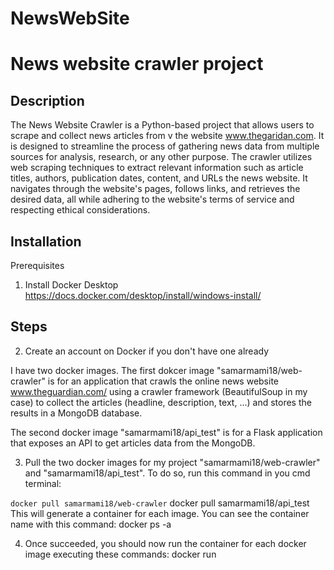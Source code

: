 # NewsWebSite
# News website crawler project
## Description
The News Website Crawler is a Python-based project that allows users to scrape and collect news articles from v the website www.thegaridan.com. 
It is designed to streamline the process of gathering news data from multiple sources for analysis, research, or any other purpose.
The crawler utilizes web scraping techniques to extract relevant information such as article titles, authors, publication dates, content, and URLs the news website. It navigates through the website's pages, follows links, and retrieves the desired data, all while adhering to the website's terms of service and respecting ethical considerations.

## Installation
Prerequisites
1. Install Docker Desktop 
https://docs.docker.com/desktop/install/windows-install/

## Steps
2. Create an account on Docker if you don't have one already

I have two docker images. 
The first dokcer image "samarmami18/web-crawler" is for an application that crawls the online news website www.theguardian.com/ using a crawler framework (BeautifulSoup in my case) to collect the articles (headline, description, text, ...) and stores the results in a MongoDB database.

The second docker image "samarmami18/api_test" is for a Flask application that exposes an API to get articles data from the MongoDB.

3. Pull the two docker images for my project "samarmami18/web-crawler" and "samarmami18/api_test".
To do so, run this command in you cmd terminal:

`docker pull samarmami18/web-crawler`
docker pull samarmami18/api_test
This will generate a container for each image.
You can see the container name with this command:
docker ps -a

4. Once succeeded, you should now run the container for each docker image executing these commands:
docker run 

